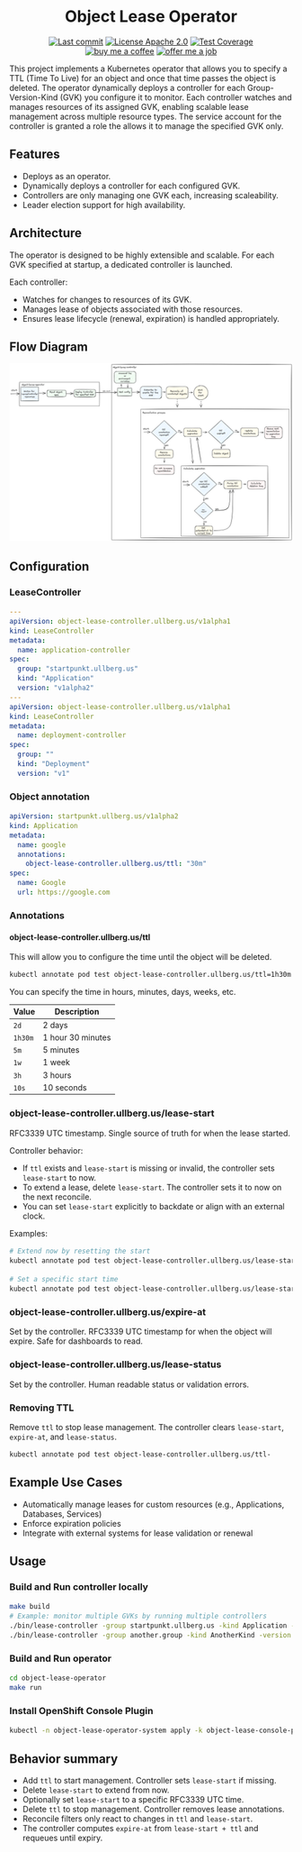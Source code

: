 <h1 align="center">Object Lease Operator</h1>
<p align="center">
  <a target="_blank" href="https://github.com/ullbergm/object-lease-controller"><img src="https://img.shields.io/github/last-commit/ullbergm/object-lease-controller?logo=github&color=609966&logoColor=fff" alt="Last commit"/></a>
  <a href="https://github.com/ullbergm/object-lease-controller/blob/main/LICENSE"><img src="https://img.shields.io/badge/License-Apache%202.0-609966?logo=opensourceinitiative&logoColor=fff" alt="License Apache 2.0"/></a>
  <a href="https://codecov.io/gh/ullbergm/object-lease-controller"><img src="https://codecov.io/gh/ullbergm/object-lease-controller/graph/badge.svg?token=TUKIQAAR1R" alt="Test Coverage"/></a>
  <br />
  <a href="https://buymeacoffee.com/magnus.ullberg"><img src="https://img.shields.io/badge/Buy%20me%20a-coffee-ff1414.svg?color=aa1414&logoColor=fff&label=Buy%20me%20a" alt="buy me a coffee"/></a>
  <a href="https://ullberg.us/cv.pdf"><img src="https://img.shields.io/badge/Offer%20me%20a-job-00d414.svg?color=0000f4&logoColor=fff&label=Offer%20me%20a" alt="offer me a job"/></a>
</p>

This project implements a Kubernetes operator that allows you to specify a TTL (Time To Live) for an object and once that time passes the object is deleted. The operator dynamically deploys a controller for each Group-Version-Kind (GVK) you configure it to monitor. Each controller watches and manages resources of its assigned GVK, enabling scalable lease management across multiple resource types. The service account for the controller is granted a role the allows it to manage the specified GVK only.

## Features
- Deploys as an operator.
- Dynamically deploys a controller for each configured GVK.
- Controllers are only managing one GVK each, increasing scaleability.
- Leader election support for high availability.

## Architecture
The operator is designed to be highly extensible and scalable. For each GVK specified at startup, a dedicated controller is launched.

Each controller:
- Watches for changes to resources of its GVK.
- Manages lease of objects associated with those resources.
- Ensures lease lifecycle (renewal, expiration) is handled appropriately.

## Flow Diagram
![Object Lease Operator Flow](docs/object-lease-controller-flow.png)

## Configuration

### LeaseController
```yaml
---
apiVersion: object-lease-controller.ullberg.us/v1alpha1
kind: LeaseController
metadata:
  name: application-controller
spec:
  group: "startpunkt.ullberg.us"
  kind: "Application"
  version: "v1alpha2"
---
apiVersion: object-lease-controller.ullberg.us/v1alpha1
kind: LeaseController
metadata:
  name: deployment-controller
spec:
  group: ""
  kind: "Deployment"
  version: "v1"
```

### Object annotation
```yaml
apiVersion: startpunkt.ullberg.us/v1alpha2
kind: Application
metadata:
  name: google
  annotations:
    object-lease-controller.ullberg.us/ttl: "30m"
spec:
  name: Google
  url: https://google.com
```

### Annotations

#### object-lease-controller.ullberg.us/ttl

This will allow you to configure the time until the object will be deleted.
```bash
kubectl annotate pod test object-lease-controller.ullberg.us/ttl=1h30m
```

You can specify the time in hours, minutes, days, weeks, etc.

| Value   | Description      |
|---------|------------------|
| `2d`    | 2 days           |
| `1h30m` | 1 hour 30 minutes|
| `5m`    | 5 minutes        |
| `1w`    | 1 week           |
| `3h`    | 3 hours          |
| `10s`   | 10 seconds       |

### object-lease-controller.ullberg.us/lease-start

RFC3339 UTC timestamp. Single source of truth for when the lease started.

Controller behavior:

* If `ttl` exists and `lease-start` is missing or invalid, the controller sets `lease-start` to now.
* To extend a lease, delete `lease-start`. The controller sets it to now on the next reconcile.
* You can set `lease-start` explicitly to backdate or align with an external clock.

Examples:

```bash
# Extend now by resetting the start
kubectl annotate pod test object-lease-controller.ullberg.us/lease-start- --overwrite

# Set a specific start time
kubectl annotate pod test object-lease-controller.ullberg.us/lease-start=2025-01-01T12:00:00Z --overwrite
```

### object-lease-controller.ullberg.us/expire-at

Set by the controller. RFC3339 UTC timestamp for when the object will expire. Safe for dashboards to read.

### object-lease-controller.ullberg.us/lease-status

Set by the controller. Human readable status or validation errors.

### Removing TTL

Remove `ttl` to stop lease management. The controller clears `lease-start`, `expire-at`, and `lease-status`.

```bash
kubectl annotate pod test object-lease-controller.ullberg.us/ttl-
```

## Example Use Cases
- Automatically manage leases for custom resources (e.g., Applications, Databases, Services)
- Enforce expiration policies
- Integrate with external systems for lease validation or renewal

## Usage

### Build and Run controller locally
```bash
make build
# Example: monitor multiple GVKs by running multiple controllers
./bin/lease-controller -group startpunkt.ullberg.us -kind Application -version v1alpha2 -leader-elect -leader-elect-namespace default
./bin/lease-controller -group another.group -kind AnotherKind -version v1beta1 -leader-elect -leader-elect-namespace default
```

### Build and Run operator
```bash
cd object-lease-operator
make run
```

### Install OpenShift Console Plugin
```bash
kubectl -n object-lease-operator-system apply -k object-lease-console-plugin/k8s
```

## Behavior summary

* Add `ttl` to start management. Controller sets `lease-start` if missing.
* Delete `lease-start` to extend from now.
* Optionally set `lease-start` to a specific RFC3339 UTC time.
* Delete `ttl` to stop management. Controller removes lease annotations.
* Reconcile filters only react to changes in `ttl` and `lease-start`.
* The controller computes `expire-at` from `lease-start + ttl` and requeues until expiry.
